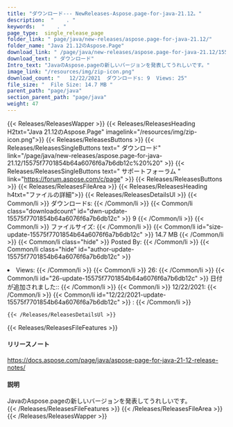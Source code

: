 ```yaml
---
title: "ダウンロード--- NewReleases-Aspose.page-for-java-21.12。" 
description:  "    . " 
keywords:  "    . " 
page_type:  single_release_page
folder_link: " page/java/new-releases/aspose.page-for-java-21.12/"
folder_name: "Java 21.12のAspose.Page"
download_link: " /page/java/new-releases/aspose.page-for-java-21.12/15575f7701854b64a6076f6a7b6db12c"
download_text: " ダウンロード"
Intro_text: "JavaのAspose.pageの新しいバージョンを発表してうれしいです。"
image_link: "/resources/img/zip-icon.png"
download_count: "   12/22/2021  ダウンロードs: 9  Views: 25"
file_size: "  File Size: 14.7 MB "
parent_path: "page/java"
section_parent_path: "page/java"
weight: 47
---
```


{{< Releases/ReleasesWapper >}}
  {{< Releases/ReleasesHeading H2txt="Java 21.12のAspose.Page" imagelink="/resources/img/zip-icon.png">}}
  {{< Releases/ReleasesButtons >}}
    {{< Releases/ReleasesSingleButtons text=" ダウンロード" link="/page/java/new-releases/aspose.page-for-java-21.12/15575f7701854b64a6076f6a7b6db12c%20%20" >}}
    {{< Releases/ReleasesSingleButtons text=" サポートフォーラム " link="https://forum.aspose.com/c/page" >}}
  {{< Releases/ReleasesButtons >}}
  {{< Releases/ReleasesFileArea >}}
    {{< Releases/ReleasesHeading h4txt="ファイルの詳細">}}
    {{< Releases/ReleasesDetailsUl >}}
            {{< Common/li  >}} ダウンロードs: {{< /Common/li >}} 
      {{< Common/li class="downloadcount" id="dwn-update-15575f7701854b64a6076f6a7b6db12c" >}} 9 {{< /Common/li >}} 
      {{< Common/li  >}} ファイルサイズ: {{< /Common/li >}} 
      {{< Common/li id="size-update-15575f7701854b64a6076f6a7b6db12c" >}} 14.7 MB {{< /Common/li >}} 
      {{< Common/li  class="hide" >}} Posted By: {{< /Common/li >}} 
      {{< Common/li class="hide" id="author-update-15575f7701854b64a6076f6a7b6db12c" >}} <li>Views: {{< /Common/li >}} 
      {{< Common/li  >}} 26: {{< /Common/li >}} 
      {{< Common/li id="26-update-15575f7701854b64a6076f6a7b6db12c" >}} 日付が追加されました:: {{< /Common/li >}} 
      {{< Common/li  >}} 12/22/2021: {{< /Common/li >}} 
      {{< Common/li id="12/22/2021-update-15575f7701854b64a6076f6a7b6db12c" >}} : {{< /Common/li >}} 

    {{< /Releases/ReleasesDetailsUl >}}

  {{< Releases/ReleasesFileFeatures >}}
      <h4>リリースノート</h4><div><a href="https://docs.aspose.com/page/java/aspose-page-for-java-21-12-release-notes/">https://docs.aspose.com/page/java/aspose-page-for-java-21-12-release-notes/</a></div><h4>説明</h4><div class="HTMLDescription">JavaのAspose.pageの新しいバージョンを発表してうれしいです。</div>
  {{< /Releases/ReleasesFileFeatures >}}
 {{< /Releases/ReleasesFileArea >}}
{{< /Releases/ReleasesWapper >}}


